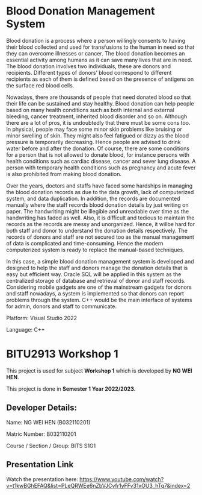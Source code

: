 # Blood Donation Management System

Blood donation is a process where a person willingly consents to having their blood collected and used for transfusions to the human in need so that they can overcome illnesses or cancer. The blood donation becomes an essential activity among humans as it can save many lives that are in need. The blood donation involves two individuals, these are donors and recipients. Different types of donors’ blood correspond to different recipients as each of them is defined based on the presence of antigens on the surface red blood cells.

Nowadays, there are thousands of people that need donated blood so that their life can be sustained and stay healthy. Blood donation can help people based on many health conditions such as both internal and external bleeding, cancer treatment, inherited blood disorder and so on. Although there are a lot of pros, it is undoubtedly
that there must be some cons too. In physical, people may face some minor skin problems like bruising or minor swelling of skin. They might also feel fatigued or dizzy as the blood pressure is temporarily decreasing. Hence people are advised to drink water before and after the donation. Of course, there are some conditions for a person
that is not allowed to donate blood, for instance persons with health conditions such as cardiac disease, cancer and sever lung disease. A person with temporary health conditions such as pregnancy and acute fever is also prohibited from making blood donation.

Over the years, doctors and staffs have faced some hardships in managing the blood donation records as due to the data growth, lack of computerized system, and data duplication. In addition, the records are documented manually where the staff records blood donation details by just writing on paper. The handwriting might be illegible and unreadable over time as the handwriting has faded as well. Also, it is difficult and tedious to maintain the records as the records are messy and unorganized. Hence, it willbe hard for both staff and donor to understand the donation details respectively. The records of donors and staff are not secured too as the manual management of data is complicated and time-consuming. Hence the modern computerized system is ready to replace the manual-based techniques.

In this case, a simple blood donation management system is developed and designed to help the staff and donors manage the donation details that is easy but efficient way. Oracle SQL will be applied in this system as the centralized storage of database and retrieval of donor and staff records. Considering mobile gadgets are one of the mainstream gadgets for donors and staff nowadays, a system is implemented so that donors can report problems through the system. C++ would be the main interface of systems for admin, donors and staff to communicate.

Platform: Visual Studio 2022

Language: C++

# BITU2913 Workshop 1

This project is used for subject **Workshop 1** which is developed by **NG WEI HEN**.

This project is done in **Semester 1 Year 2022/2023.**

## **Developer Details:**

Name: NG WEI HEN (B032110201)

Matric Number: B032110201

Course / Section / Group: BITS S1G1


## **Presentation Link** 
Watch the presentation here: https://www.youtube.com/watch?v=t1kwBGhEFAQ&list=PLeQRWEe6nZbVJCvfr1yFFv31xOU3_hTq7&index=2
